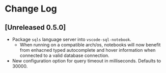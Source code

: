 # Change Log

## [Unreleased 0.5.0]

- Package `sqls` language server into `vscode-sql-notebook`.
  - When running on a compatible arch/os, notebooks will now
    benefit from enhacned typed autocomplete and hover information
    when connected to a valid database connection.
- New configuration option for query timeout in milliseconds. Defaults to 30000.
